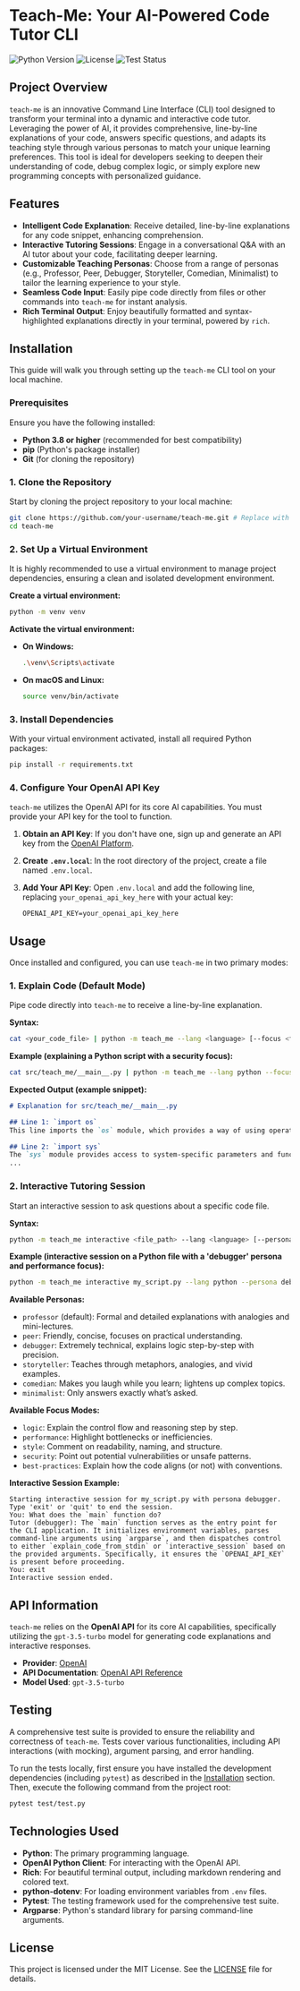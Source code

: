 # Teach-Me: Your AI-Powered Code Tutor CLI

![Python Version](https://img.shields.io/badge/python-3.6%2B-blue.svg)
![License](https://img.shields.io/badge/license-MIT-green.svg)
![Test Status](https://img.shields.io/badge/tests-passing-brightgreen.svg) <!-- Placeholder for CI/CD test status -->

## Project Overview

`teach-me` is an innovative Command Line Interface (CLI) tool designed to transform your terminal into a dynamic and interactive code tutor. Leveraging the power of AI, it provides comprehensive, line-by-line explanations of your code, answers specific questions, and adapts its teaching style through various personas to match your unique learning preferences. This tool is ideal for developers seeking to deepen their understanding of code, debug complex logic, or simply explore new programming concepts with personalized guidance.

## Features

*   **Intelligent Code Explanation**: Receive detailed, line-by-line explanations for any code snippet, enhancing comprehension.
*   **Interactive Tutoring Sessions**: Engage in a conversational Q&A with an AI tutor about your code, facilitating deeper learning.
*   **Customizable Teaching Personas**: Choose from a range of personas (e.g., Professor, Peer, Debugger, Storyteller, Comedian, Minimalist) to tailor the learning experience to your style.
*   **Seamless Code Input**: Easily pipe code directly from files or other commands into `teach-me` for instant analysis.
*   **Rich Terminal Output**: Enjoy beautifully formatted and syntax-highlighted explanations directly in your terminal, powered by `rich`.

## Installation

This guide will walk you through setting up the `teach-me` CLI tool on your local machine.

### Prerequisites

Ensure you have the following installed:

*   **Python 3.8 or higher** (recommended for best compatibility)
*   **pip** (Python's package installer)
*   **Git** (for cloning the repository)

### 1. Clone the Repository

Start by cloning the project repository to your local machine:

```bash
git clone https://github.com/your-username/teach-me.git # Replace with actual repo URL
cd teach-me
```

### 2. Set Up a Virtual Environment

It is highly recommended to use a virtual environment to manage project dependencies, ensuring a clean and isolated development environment.

**Create a virtual environment:**

```bash
python -m venv venv
```

**Activate the virtual environment:**

*   **On Windows:**
    ```bash
    .\venv\Scripts\activate
    ```
*   **On macOS and Linux:**
    ```bash
    source venv/bin/activate
    ```

### 3. Install Dependencies

With your virtual environment activated, install all required Python packages:

```bash
pip install -r requirements.txt
```

### 4. Configure Your OpenAI API Key

`teach-me` utilizes the OpenAI API for its core AI capabilities. You must provide your API key for the tool to function.

1.  **Obtain an API Key**: If you don't have one, sign up and generate an API key from the [OpenAI Platform](https://platform.openai.com/account/api-keys).
2.  **Create `.env.local`**: In the root directory of the project, create a file named `.env.local`.
3.  **Add Your API Key**: Open `.env.local` and add the following line, replacing `your_openai_api_key_here` with your actual key:

    ```
    OPENAI_API_KEY=your_openai_api_key_here
    ```

## Usage

Once installed and configured, you can use `teach-me` in two primary modes:

### 1. Explain Code (Default Mode)

Pipe code directly into `teach-me` to receive a line-by-line explanation.

**Syntax:**

```bash
cat <your_code_file> | python -m teach_me --lang <language> [--focus <focus_mode>] [--focus <focus_mode>]
```

**Example (explaining a Python script with a security focus):**

```bash
cat src/teach_me/__main__.py | python -m teach_me --lang python --focus security
```

**Expected Output (example snippet):**

```markdown
# Explanation for src/teach_me/__main__.py

## Line 1: `import os`
This line imports the `os` module, which provides a way of using operating system dependent functionality like reading or writing to the file system, or interacting with environment variables.

## Line 2: `import sys`
The `sys` module provides access to system-specific parameters and functions, such as `sys.stdin` for reading piped input or `sys.exit` for exiting the program.
...
```

### 2. Interactive Tutoring Session

Start an interactive session to ask questions about a specific code file.

**Syntax:**

```bash
python -m teach_me interactive <file_path> --lang <language> [--persona <persona>] [--focus <focus_mode>]
```

**Example (interactive session on a Python file with a 'debugger' persona and performance focus):**

```bash
python -m teach_me interactive my_script.py --lang python --persona debugger --focus performance
```

**Available Personas:**

*   `professor` (default): Formal and detailed explanations with analogies and mini-lectures.
*   `peer`: Friendly, concise, focuses on practical understanding.
*   `debugger`: Extremely technical, explains logic step-by-step with precision.
*   `storyteller`: Teaches through metaphors, analogies, and vivid examples.
*   `comedian`: Makes you laugh while you learn; lightens up complex topics.
*   `minimalist`: Only answers exactly what’s asked.

**Available Focus Modes:**

*   `logic`: Explain the control flow and reasoning step by step.
*   `performance`: Highlight bottlenecks or inefficiencies.
*   `style`: Comment on readability, naming, and structure.
*   `security`: Point out potential vulnerabilities or unsafe patterns.
*   `best-practices`: Explain how the code aligns (or not) with conventions.

**Interactive Session Example:**

```
Starting interactive session for my_script.py with persona debugger.
Type 'exit' or 'quit' to end the session.
You: What does the `main` function do?
Tutor (debugger): The `main` function serves as the entry point for the CLI application. It initializes environment variables, parses command-line arguments using `argparse`, and then dispatches control to either `explain_code_from_stdin` or `interactive_session` based on the provided arguments. Specifically, it ensures the `OPENAI_API_KEY` is present before proceeding.
You: exit
Interactive session ended.
```

## API Information

`teach-me` relies on the **OpenAI API** for its core AI capabilities, specifically utilizing the `gpt-3.5-turbo` model for generating code explanations and interactive responses.

*   **Provider**: [OpenAI](https://openai.com/)
*   **API Documentation**: [OpenAI API Reference](https://platform.openai.com/docs/api-reference)
*   **Model Used**: `gpt-3.5-turbo`

## Testing

A comprehensive test suite is provided to ensure the reliability and correctness of `teach-me`. Tests cover various functionalities, including API interactions (with mocking), argument parsing, and error handling.

To run the tests locally, first ensure you have installed the development dependencies (including `pytest`) as described in the [Installation](#installation) section. Then, execute the following command from the project root:

```bash
pytest test/test.py
```

## Technologies Used

*   **Python**: The primary programming language.
*   **OpenAI Python Client**: For interacting with the OpenAI API.
*   **Rich**: For beautiful terminal output, including markdown rendering and colored text.
*   **python-dotenv**: For loading environment variables from `.env` files.
*   **Pytest**: The testing framework used for the comprehensive test suite.
*   **Argparse**: Python's standard library for parsing command-line arguments.

## License

This project is licensed under the MIT License. See the [LICENSE](LICENSE) file for details.